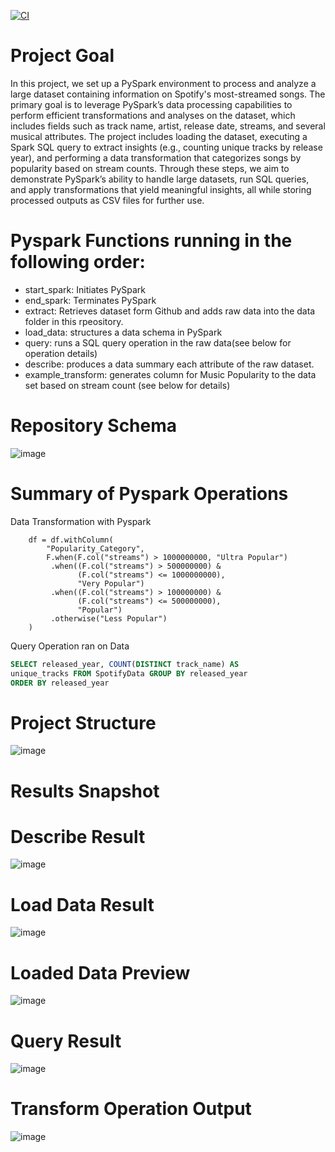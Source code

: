 [![CI](https://github.com/nogibjj/chris_moreira_week_10_Pyspark/actions/workflows/cicd.yml/badge.svg)](https://github.com/nogibjj/chris_moreira_week_10_Pyspark/actions/workflows/cicd.yml)


# Project Goal
In this project, we set up a PySpark environment to process and analyze a large dataset containing information on Spotify's most-streamed songs. The primary goal is to leverage PySpark’s data processing capabilities to perform efficient transformations and analyses on the dataset, which includes fields such as track name, artist, release date, streams, and several musical attributes. The project includes loading the dataset, executing a Spark SQL query to extract insights (e.g., counting unique tracks by release year), and performing a data transformation that categorizes songs by popularity based on stream counts. Through these steps, we aim to demonstrate PySpark’s ability to handle large datasets, run SQL queries, and apply transformations that yield meaningful insights, all while storing processed outputs as CSV files for further use.

# Pyspark Functions running in the following order:
- start_spark: Initiates PySpark
- end_spark: Terminates PySpark
- extract: Retrieves dataset form Github and adds raw data into the data folder in this rpeository. 
- load_data: structures a data schema in PySpark
- query: runs a SQL query operation in the raw data(see below for operation details)
- describe: produces a data summary each attribute of the raw dataset.
- example_transform: generates column for Music Popularity to the data set based on stream count (see below for details)

# Repository Schema
![image](https://github.com/user-attachments/assets/58ff8c6a-3b7d-44c0-ae3c-680e1bc36a81) 

# Summary of Pyspark Operations
Data Transformation with Pyspark
```PySpark
    df = df.withColumn(
        "Popularity_Category",
        F.when(F.col("streams") > 1000000000, "Ultra Popular")
         .when((F.col("streams") > 500000000) &
               (F.col("streams") <= 1000000000),
               "Very Popular")
         .when((F.col("streams") > 100000000) &
               (F.col("streams") <= 500000000),
               "Popular")
         .otherwise("Less Popular")
    )
```

Query Operation ran on Data
```sql
SELECT released_year, COUNT(DISTINCT track_name) AS 
unique_tracks FROM SpotifyData GROUP BY released_year 
ORDER BY released_year
```

# Project Structure
![image](https://github.com/user-attachments/assets/65f0f13e-7555-4fb3-b20b-b17f8ef84e67)

# Results Snapshot
# Describe Result
![image](https://github.com/user-attachments/assets/e45dad13-3410-4fc6-b32b-1b32e94dccf1)

# Load Data Result
![image](https://github.com/user-attachments/assets/bdb6ed6e-17bd-4582-9820-84ab14ab80d2)

# Loaded Data Preview
![image](https://github.com/user-attachments/assets/bee05666-c3a1-46af-acec-73f34adc2972)

# Query Result
![image](https://github.com/user-attachments/assets/02c22086-5d42-47bc-8484-fe29697e9fad)

# Transform Operation Output
![image](https://github.com/user-attachments/assets/7259513f-5577-454e-9f41-cf62eea04969)
